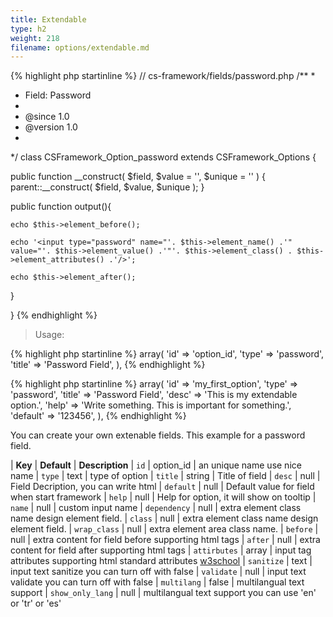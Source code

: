 ```yaml
---
title: Extendable
type: h2
weight: 218
filename: options/extendable.md
---
```


{% highlight php startinline %}
// cs-framework/fields/password.php
/**
 *
 * Field: Password
 *
 * @since 1.0
 * @version 1.0
 *
 */
class CSFramework_Option_password extends CSFramework_Options {

  public function __construct( $field, $value = '', $unique = '' ) {
    parent::__construct( $field, $value, $unique );
  }

  public function output(){

    echo $this->element_before();

    echo '<input type="password" name="'. $this->element_name() .'" value="'. $this->element_value() .'"'. $this->element_class() . $this->element_attributes() .'/>';

    echo $this->element_after();

  }

}
{% endhighlight %}

> Usage:

{% highlight php startinline %}
array(
  'id'    => 'option_id',
  'type'  => 'password',
  'title' => 'Password Field',
),
{% endhighlight %}

{% highlight php startinline %}
array(
  'id'      => 'my_first_option',
  'type'    => 'password',
  'title'   => 'Password Field',
  'desc'    => 'This is my extendable option.',
  'help'    => 'Write something. This is important for something.',
  'default' => '123456',
),
{% endhighlight %}

You can create your own extenable fields. This example for a password field.

| **Key**          | **Default** | **Description**
| `id`             | option_id   | an unique name use nice name
| `type`           | text        | type of option
| `title`          | string      | Title of field
| `desc`           | null        | Field Decription, you can write html
| `default`        | null        | Default value for field when start framework
| `help`           | null        | Help for option, it will show on tooltip
| `name`           | null        | custom input name
| `dependency`     | null        | extra element class name design element field.
| `class`          | null        | extra element class name design element field.
| `wrap_class`     | null        | extra element area class name.
| `before`         | null        | extra content for field before supporting html tags
| `after`          | null        | extra content for field after supporting html tags
| `attirbutes`     | array       | input tag attributes supporting html standard attributes [w3school](http://www.w3schools.com/tags/tag_input.asp)
| `sanitize`       | text        | input text sanitize you can turn off with false
| `validate`       | null        | input text validate you can turn off with false
| `multilang`      | false       | multilangual text support
| `show_only_lang` | null        | multilangual text support you can use 'en' or 'tr' or 'es'